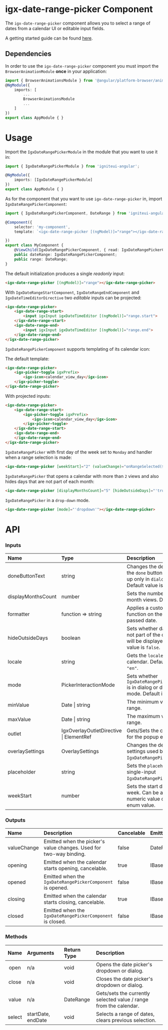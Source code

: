# igx-date-range-picker Component

The `igx-date-range-picker` component allows you to select a range of dates from a calendar UI or editable input fields.

A getting started guide can be found [here]().

## Dependencies
In order to use the `igx-date-range-picker` component you must import the `BrowserAnimationModule` **once** in your application:
```typescript
import { BrowserAnimationsModule } from '@angular/platform-browser/animations';
@NgModule({
	imports: [
		...
        BrowserAnimationsModule
        ...
	]
})
export class AppModule { }
```

# Usage
Import the `IgxDateRangePickerModule` in the module that you want to use it in:
```typescript
import { IgxDateRangePickerModule } from 'igniteui-angular';

@NgModule({
    imports: [IgxDateRangePickerModule]
})
export class AppModule { }
```

As for the component that you want to use `igx-date-range-picker` in, import `IgxDateRangePickerComponent`:

```typescript
import { IgxDateRangePickerComponent, DateRange } from 'igniteui-angular';

@Component({
    selector: 'my-component',
    template: `<igx-date-range-picker [(ngModel)]="range"></igx-date-range-picker>`,

})
export class MyComponent {
    @ViewChild(IgxDateRangePickerComponent, { read: IgxDateRangePickerComponent })
    public dateRange: IgxDateRangePickerComponent;
    public range: DateRange;
}
```

The default initialization produces a single *readonly* input:
```html
<igx-date-range-picker [(ngModel)]="range"></igx-date-range-picker>
```

With `IgxDateRangeStartComponent`, `IgxDateRangeEndComponent` and `IgxDateTimeEditorDirective` two *editable* inputs can be projected:
```html
<igx-date-range-picker>
    <igx-date-range-start>
        <input igxInput igxDateTimeEditor [(ngModel)]="range.start">
    </igx-date-range-start>
    <igx-date-range-end>
        <input igxInput igxDateTimeEditor [(ngModel)]="range.end">
    </igx-date-range-end>
</igx-date-range-picker>
```

`IgxDateRangePickerComponent` supports templating of its calendar icon:

The default template:
```html
<igx-date-range-picker>
    <igx-picker-toggle igxPrefix>
        <igx-icon>calendar_view_day</igx-icon>
    </igx-picker-toggle>
</igx-date-range-picker>
```

With projected inputs:
```html
<igx-date-range-picker>
    <igx-date-range-start>
        <igx-picker-toggle igxPrefix>
            <igx-icon>calendar_view_day</igx-icon>
        </igx-picker-toggle>
    </igx-date-range-start>
    <igx-date-range-end>
    </igx-date-range-end>
</igx-date-range-picker>
```

`IgxDateRangePicker` with first day of the week set to `Monday` and handler when a range selection is made:
```html
<igx-date-range-picker [weekStart]="2" (valueChange)="onRangeSelected($event)"></igx-date-range-picker>
```

`IgxDateRangePicker` that opens a calendar with more than `2` views and also hides days that are not part of each month:
```html
<igx-date-range-picker [displayMonthsCount]="5" [hideOutsideDays]="'true'"></igx-date-range-picker>
```

`IgxDateRangePicker` in a `drop-down` mode.
```html
<igx-date-range-picker [mode]="'dropdown'"></igx-date-range-picker>
```


# API

### Inputs
| Name             | Type               | Description |
|:-----------------|:-------------------|:------------|
| doneButtonText   | string             | Changes the default text of the `done` button. It will show up only in `dialog` mode. Default value is `Done`. |
| displayMonthsCount | number             | Sets the number displayed month views. Default is `2`. |
| formatter        | function => string | Applies a custom formatter function on the selected or passed date. |
| hideOutsideDays  | boolean            | Sets whether dates that are not part of the current month will be displayed. Default value is `false`. |
| locale           | string             | Gets the `locale` of the calendar. Default value is `"en"`. |
| mode             | PickerInteractionMode    | Sets whether `IgxDateRangePickerComponent` is in dialog or dropdown mode. Default is `dialog` |
| minValue | Date \| string | The minimum value in a valid range. |
| maxValue | Date \| string | The maximum value in a valid range. |
| outlet | IgxOverlayOutletDirective \| ElementRef<any> | Gets/Sets the container used for the popup element.
| overlaySettings  | OverlaySettings    | Changes the default overlay settings used by the `IgxDateRangePickerComponent`. | 
| placeholder      | string             | Sets the `placeholder` for single-input `IgxDateRangePickerComponent`. |
| weekStart        | number             | Sets the start day of the week. Can be assigned to a numeric value or to `WEEKDAYS` enum value. |

### Outputs
| Name        | Description                                                        | Cancelable | Emitted with                    |
|:------------|:-------------------------------------------------------------------|------------|:--------------------------------|
| valueChange | Emitted when the picker's value changes. Used for two-way binding. | false      | DateRange                       |
| opening     | Emitted when the calendar starts opening, cancelable.              | true       | IBaseCancelableBrowserEventArgs |
| opened      | Emitted when the `IgxDateRangePickerComponent` is opened.          | false      | IBaseEventArgs                  |
| closing     | Emitted when the calendar starts closing, cancelable.              | true       | IBaseCancelableBrowserEventArgs |
| closed      | Emitted when the `IgxDateRangePickerComponent` is closed.          | false      | IBaseEventArgs                  |

### Methods
| Name        | Arguments     | Return Type | Description |
|:-----------:|:--------------|:------------|:------------|
| open        | n/a           | void           | Opens the date picker's dropdown or dialog. |
| close       | n/a           | void           | Closes the date picker's dropdown or dialog. |
| value       | n/a           | DateRange      | Gets/sets the currently selected value / range from the calendar. |
| select | startDate, endDate | void      | Selects a range of dates, clears previous selection. |

